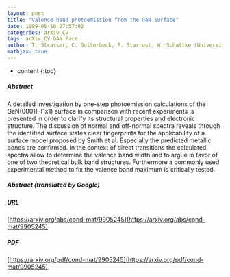 ```yaml
---
layout: post
title: "Valence band photoemission from the GaN surface"
date: 1999-05-18 07:57:02
categories: arXiv_CV
tags: arXiv_CV GAN Face
author: T. Strasser, C. Solterbeck, F. Starrost, W. Schattke (University of Kiel, Germany)
mathjax: true
---
```


* content
{:toc}

##### Abstract
A detailed investigation by one-step photoemission calculations of the GaN(0001)-(1x1) surface in comparison with recent experiments is presented in order to clarify its structural properties and electronic structure. The discussion of normal and off-normal spectra reveals through the identified surface states clear fingerprints for the applicability of a surface model proposed by Smith et al. Especially the predicted metallic bonds are confirmed. In the context of direct transitions the calculated spectra allow to determine the valence band width and to argue in favor of one of two theoretical bulk band structures. Furthermore a commonly used experimental method to fix the valence band maximum is critically tested.

##### Abstract (translated by Google)


##### URL
[https://arxiv.org/abs/cond-mat/9905245](https://arxiv.org/abs/cond-mat/9905245)

##### PDF
[https://arxiv.org/pdf/cond-mat/9905245](https://arxiv.org/pdf/cond-mat/9905245)

